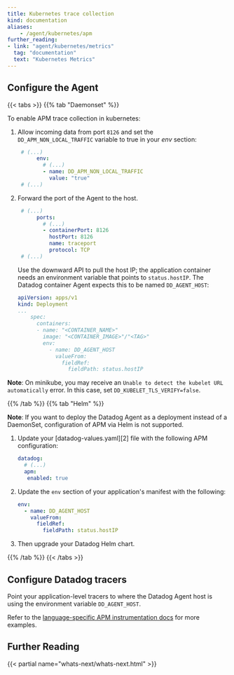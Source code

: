 ```yaml
---
title: Kubernetes trace collection
kind: documentation
aliases:
    - /agent/kubernetes/apm
further_reading:
- link: "agent/kubernetes/metrics"
  tag: "documentation"
  text: "Kubernetes Metrics"
---
```


## Configure the Agent

{{< tabs >}}
{{% tab "Daemonset" %}}

To enable APM trace collection in kubernetes:

1. Allow incoming data from port `8126` and set the `DD_APM_NON_LOCAL_TRAFFIC` variable to true in your *env* section:

    ```yaml
     # (...)
          env:
            # (...)
            - name: DD_APM_NON_LOCAL_TRAFFIC
              value: "true"
     # (...)
    ```

2. Forward the port of the Agent to the host.

    ```yaml
     # (...)
          ports:
            # (...)
            - containerPort: 8126
              hostPort: 8126
              name: traceport
              protocol: TCP
     # (...)
    ```

     Use the downward API to pull the host IP; the application container needs an environment variable that points to `status.hostIP`. The Datadog container Agent expects this to be named `DD_AGENT_HOST`:

    ```yaml
    apiVersion: apps/v1
    kind: Deployment
    ...
        spec:
          containers:
          - name: "<CONTAINER_NAME>"
            image: "<CONTAINER_IMAGE>"/"<TAG>"
            env:
              - name: DD_AGENT_HOST
                valueFrom:
                  fieldRef:
                    fieldPath: status.hostIP
    ```

**Note**: On minikube, you may receive an `Unable to detect the kubelet URL automatically` error. In this case, set `DD_KUBELET_TLS_VERIFY=false`.

{{% /tab %}}
{{% tab "Helm" %}}

**Note**: If you want to deploy the Datadog Agent as a deployment instead of a DaemonSet, configuration of APM via Helm is not supported.

1. Update your [datadog-values.yaml][2] file with the following APM configuration:

    ```yaml
    datadog:
      # (...)
      apm:
       enabled: true
    ```

2. Update the `env` section of your application's manifest with the following:

    ```yaml
    env:
      - name: DD_AGENT_HOST
        valueFrom:
          fieldRef:
            fieldPath: status.hostIP
    ```

3. Then upgrade your Datadog Helm chart.

{{% /tab %}}
{{< /tabs >}}

## Configure Datadog tracers

Point your application-level tracers to where the Datadog Agent host is using the environment variable `DD_AGENT_HOST`.

Refer to the [language-specific APM instrumentation docs][1] for more examples.

## Further Reading

{{< partial name="whats-next/whats-next.html" >}}

[1]: /tracing/setup
